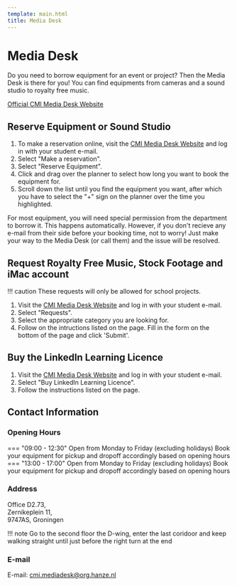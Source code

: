 ```yaml
---
template: main.html
title: Media Desk
---
```


<!--

Makrdown Syntax: https://www.markdownguide.org/basic-syntax

Edit things below this point.
Make sure to keep heading for each section and do not make big blocks of text.

-->

# Media Desk

Do you need to borrow equipment for an event or project? Then the Media Desk is there for you! You can find equipments from cameras and a sound studio to royalty free music.

[Official CMI Media Desk Website](http://cmimediadesk.nl/)

## Reserve Equipment or Sound Studio

1. To make a reservation online, visit the [CMI Media Desk Website](http://cmimediadesk.nl/) and log in with your student e-mail.
2. Select "Make a reservation".
3. Select "Reserve Equipment".
4. Click and drag over the planner to select how long you want to book the equipment for.
5. Scroll down the list until you find the equipment you want, after which you have to select the "+" sign on the planner over the time you highlighted.

For most equipment, you will need special permission from the department to borrow it. This happens automatically. However, if you don't recieve any e-mail from their side before your booking time, not to worry! Just make your way to the Media Desk (or call them) and the issue will be resolved.

## Request Royalty Free Music, Stock Footage and iMac account

!!! caution
    These requests will only be allowed for school projects.

1. Visit the [CMI Media Desk Website](http://cmimediadesk.nl/) and log in with your student e-mail.
2. Select "Requests".
3. Select the appropriate category you are looking for.
4. Follow on the intructions listed on the page. Fill in the form on the bottom of the page and click 'Submit'.

## Buy the LinkedIn Learning Licence

1. Visit the [CMI Media Desk Website](http://cmimediadesk.nl/) and log in with your student e-mail.
2. Select "Buy LinkedIn Learning Licence".
3. Follow the instructions listed on the page.

## Contact Information

### Opening Hours
=== "09:00 - 12:30"
    Open from Monday to Friday (excluding holidays)
    Book your equipment for pickup and dropoff accordingly based on opening hours
=== "13:00 - 17:00"
    Open from Monday to Friday (excluding holidays)
    Book your equipment for pickup and dropoff accordingly based on opening hours

### Address

Office D2.73,<br>
Zernikeplein 11,<br>
9747AS, Groningen 

!!! note
    Go to the second floor the D-wing, enter the last coridoor and keep walking straight until just before the right turn at the end

### E-mail

E-mail: cmi.mediadesk@org.hanze.nl
